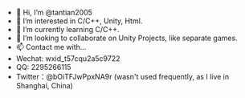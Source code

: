 - 👋 Hi, I’m @tantian2005
- 👀 I’m interested in C/C++, Unity, Html.
- 🌱 I’m currently learning C/C++.
- 💞️ I’m looking to collaborate on Unity Projects, like separate games.
- 📫 Contact me with...
- Wechat: wxid_t57cqu2a5c9722
- QQ: 2295266115
- Twitter：@bOiTFJwPpxNA9r (wasn't used frequently, as I live in Shanghai, China)

<!---
tantian2005/tantian2005 is a ✨ special ✨ repository because its `README.md` (this file) appears on your GitHub profile.
You can click the Preview link to take a look at your changes.
--->
